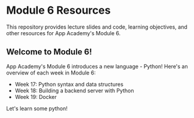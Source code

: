 # Module 6 Resources

This repository provides lecture slides and code, learning objectives, and other resources for App Academy's Module 6.

## Welcome to Module 6!

App Academy's Module 6 introduces a new language - Python! Here's an overview of each week in Module 6:

- Week 17: Python syntax and data structures
- Week 18: Building a backend server with Python
- Week 19: Docker


Let's learn some python!